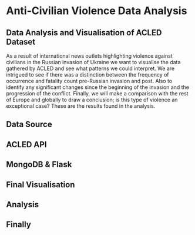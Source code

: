 # Anti-Civilian Violence Data Analysis
## Data Analysis and Visualisation of ACLED Dataset

As a result of international news outlets highlighting violence against civilians in the Russian invasion of Ukraine we want to visualise the data gathered by ACLED and see what patterns we could interpret. We are intrigued to see if there was a distinction between the frequency of occurrence and fatality count pre-Russian invasion and post. Also to identify any significant changes since the beginning of the invasion and the progression of the conflict. Finally, we will make a comparison with the rest of Europe and globally to draw a conclusion; is this type of violence an exceptional case? These are the results found in the analysis.

## Data Source 


## ACLED API 


## MongoDB & Flask 


## Final Visualisation 


## Analysis 


## Finally 
